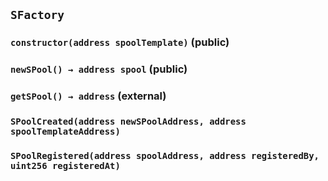 ## `SFactory`






### `constructor(address spoolTemplate)` (public)





### `newSPool() → address spool` (public)





### `getSPool() → address` (external)






### `SPoolCreated(address newSPoolAddress, address spoolTemplateAddress)`





### `SPoolRegistered(address spoolAddress, address registeredBy, uint256 registeredAt)`





